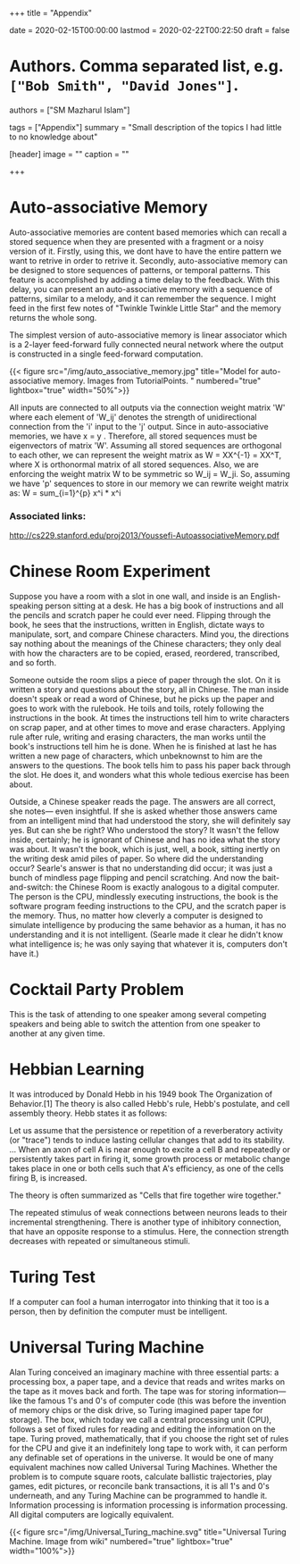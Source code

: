 +++
title = "Appendix"

date = 2020-02-15T00:00:00
lastmod = 2020-02-22T00:22:50
draft = false

# Authors. Comma separated list, e.g. `["Bob Smith", "David Jones"]`.
authors = ["SM Mazharul Islam"]

tags = ["Appendix"]
summary = "Small description of the topics I had little to no knowledge about"

[header]
image = ""
caption = ""

+++

# Auto-associative Memory
Auto-associative memories are content based memories which can recall a stored sequence when they are presented with a fragment or a noisy version of it. Firstly, using this, we dont have to have the entire pattern we want to retrive in order to retrive it. Secondly, auto-associative memory can be designed to store sequences of patterns, or temporal patterns. This feature is accomplished by adding a time delay to the feedback. With this delay, you can present an auto-associative memory with a sequence of patterns, similar to a melody, and it can remember the sequence. I might feed in the first few notes of "Twinkle Twinkle Little Star" and the memory returns the whole song.

The simplest version of auto-associative memory is linear associator which is a 2-layer feed-forward fully connected neural network where the output is constructed in a single feed-forward computation.

{{< figure src="/img/auto_associative_memory.jpg" title="Model for auto-associative memory. Images from  TutorialPoints.  " numbered="true" lightbox="true" width="50%">}}

All inputs are connected to all outputs via the connection weight matrix 'W' where each element of 'W_ij' denotes the strength of unidirectional connection from the 'i' input to the 'j' output. Since in auto-associative memories, we have x = y . Therefore, all stored sequences must be eigenvectors of matrix 'W'. Assuming all stored sequences are
orthogonal to each other, we can represent the weight matrix as W = XX^{-1} = XX^T, where X is orthonormal matrix of all stored sequences. Also, we are enforcing the weight matrix W to be symmetric so W_ij = W_ji. So, assuming we have 'p' sequences to store in our memory we can rewrite weight matrix as:
 W = sum_{i=1}^{p} x^i * x^i

### Associated links:
http://cs229.stanford.edu/proj2013/Youssefi-AutoassociativeMemory.pdf
 

# Chinese Room Experiment
Suppose you have a room with a slot in one wall, and inside is an English-speaking person sitting at a desk. He has a big book of instructions and all the pencils and scratch paper he could ever need. Flipping through the book, he sees that the instructions, written in English, dictate ways to manipulate, sort, and compare Chinese characters. Mind you, the directions say nothing about the meanings of the Chinese characters; they only deal with how the characters are to be copied, erased, reordered, transcribed, and so forth.

Someone outside the room slips a piece of paper through the slot. On it is written a story and questions about the story, all in Chinese. The man inside doesn't speak or read a word of Chinese, but he picks up the paper and goes to work with the rulebook. He toils and toils, rotely following the instructions in the book. At times the instructions tell him to write characters on scrap paper, and at other times to move and erase characters. Applying rule after rule, writing and erasing characters, the man works until the book's instructions tell him he is done. When he is finished at last he has written a new page of characters, which unbeknownst to him are the answers to the questions. The book tells him to pass his paper back through the slot. He does it, and wonders what this whole tedious exercise has been about.

Outside, a Chinese speaker reads the page. The answers are all correct, she notes— even insightful. If she is asked whether those answers came from an intelligent mind that had understood the story, she will definitely say yes. But can she be right? Who understood the story? It wasn't the fellow inside, certainly; he is ignorant of Chinese and has no idea what the story was about. It wasn't the book, which is just, well, a book, sitting inertly on the writing desk amid piles of paper. So where did the understanding occur? Searle's answer is that no understanding did occur; it was just a bunch of mindless page flipping and pencil scratching. And now the bait-and-switch: the Chinese Room is exactly analogous to a digital computer. The person is the CPU, mindlessly executing instructions, the book is the software program feeding instructions to the CPU, and the scratch paper is the memory. Thus, no matter how cleverly a computer is designed to simulate intelligence by producing the same behavior as a human, it has no understanding and it is not intelligent. (Searle made it clear he didn't know what intelligence is; he was only saying that whatever it is, computers don't have it.)

# Cocktail Party Problem
This is the task of attending to one speaker among several competing speakers and being able to switch the attention from one speaker to another at any given time.


# Hebbian Learning
It was introduced by Donald Hebb in his 1949 book The Organization of Behavior.[1] The theory is also called Hebb's rule, Hebb's postulate, and cell assembly theory. Hebb states it as follows:

Let us assume that the persistence or repetition of a reverberatory activity (or "trace") tends to induce lasting cellular changes that add to its stability. ... When an axon of cell A is near enough to excite a cell B and repeatedly or persistently takes part in firing it, some growth process or metabolic change takes place in one or both cells such that A's efficiency, as one of the cells firing B, is increased.

The theory is often summarized as "Cells that fire together wire together."

The repeated stimulus of weak connections between neurons leads to their incremental strengthening. There is another type of inhibitory connection, that have an opposite response to a stimulus. Here, the connection strength decreases with repeated or simultaneous stimuli.


# Turing Test
If a computer can fool a human interrogator into thinking that it too is a person, then by definition the computer must be intelligent.


# Universal Turing Machine
Alan Turing conceived an imaginary machine with three essential parts: a processing box, a paper tape, and a device that reads and writes marks on the tape as it moves back and forth. The tape was for storing information— like the famous 1's and 0's of computer code (this was before the invention of memory chips or the disk drive, so Turing imagined paper tape for storage). The box, which today we call a central processing unit (CPU), follows a set of fixed rules for reading and editing the information on the tape. Turing proved, mathematically, that if you choose the right set of rules for the CPU and give it an indefinitely long tape to work with, it can perform any definable set of operations in the universe. It would be one of many equivalent machines now called Universal Turing Machines. Whether the problem is to compute square roots, calculate ballistic trajectories, play games, edit pictures, or reconcile bank transactions, it is all 1's and 0's underneath, and any Turing Machine can be programmed to handle it. Information processing is information processing is information processing. All digital computers are logically equivalent.

{{< figure src="/img/Universal_Turing_machine.svg" title="Universal Turing Machine. Image from wiki" numbered="true" lightbox="true" width="100%">}}

